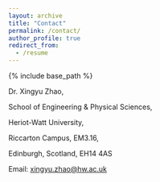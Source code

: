 ```yaml
---
layout: archive
title: "Contact"
permalink: /contact/
author_profile: true
redirect_from:
  - /resume
---
```


{% include base_path %}

Dr. Xingyu Zhao,

School of Engineering & Physical Sciences,

Heriot-Watt University,

Riccarton Campus, EM3.16, 

Edinburgh, Scotland, EH14 4AS

Email: [xingyu.zhao@hw.ac.uk](xingyu.zhao@hw.ac.uk)

